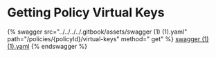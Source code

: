# Getting Policy Virtual Keys

{% swagger src="../../../../.gitbook/assets/swagger (1) (1).yaml" path="/policies/{policyId}/virtual-keys" method="
get" %}
[swagger (1) (1).yaml](<../../../../.gitbook/assets/swagger (1) (1).yaml>)
{% endswagger %}
